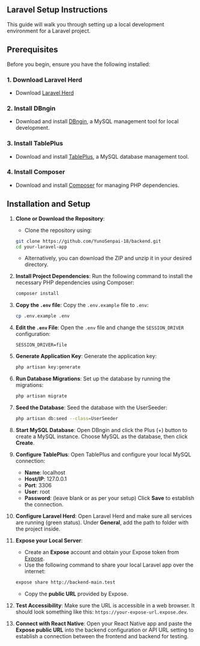 ## Laravel Setup Instructions

This guide will walk you through setting up a local development environment for a Laravel project.

## Prerequisites

Before you begin, ensure you have the following installed:

### 1. **Download Laravel Herd**

- Download [Laravel Herd](https://herd.laravel.com/windows)

### 2. **Install DBngin**

- Download and install [DBngin](https://dbngin.com/), a MySQL management tool for local development.

### 3. **Install TablePlus**

- Download and install [TablePlus](https://tableplus.com/download/), a MySQL database management tool.

### 4. **Install Composer**

- Download and install [Composer](https://getcomposer.org/) for managing PHP dependencies.

## Installation and Setup

1. **Clone or Download the Repository**: 
    - Clone the repository using:
    ```bash
    git clone https://github.com/YunoSenpai-18/backend.git
    cd your-laravel-app
    ```
    - Alternatively, you can download the ZIP and unzip it in your desired directory.

2. **Install Project Dependencies**: Run the following command to install the necessary PHP dependencies using Composer:
    ```bash
    composer install
    ```

3. **Copy the `.env` file**: Copy the `.env.example` file to `.env`:
    ```bash
    cp .env.example .env
    ```

4. **Edit the `.env` File**: Open the `.env` file and change the `SESSION_DRIVER` configuration:
    ```plaintext
    SESSION_DRIVER=file
    ```

5. **Generate Application Key**: Generate the application key:
    ```bash
    php artisan key:generate
    ```

6. **Run Database Migrations**: Set up the database by running the migrations:
    ```bash
    php artisan migrate
    ```

7. **Seed the Database**: Seed the database with the UserSeeder:
    ```bash
    php artisan db:seed --class=UserSeeder
    ```

8. **Start MySQL Database**: Open DBngin and click the Plus (+) button to create a MySQL instance. Choose MySQL as the database, then click **Create**.

9. **Configure TablePlus**: Open TablePlus and configure your local MySQL connection:
    - **Name**: localhost
    - **Host/IP**: 127.0.0.1
    - **Port**: 3306
    - **User**: root
    - **Password**: (leave blank or as per your setup)
    Click **Save** to establish the connection.

10. **Configure Laravel Herd**: Open Laravel Herd and make sure all services are running (green status). Under **General**, add the path to folder with the project inside.

11. **Expose your Local Server**: 
    - Create an **Expose** account and obtain your Expose token from [Expose](https://expose.dev/).
    - Use the following command to share your local Laravel app over the internet:
    ```bash
    expose share http://backend-main.test
    ```
    - Copy the **public URL** provided by Expose.

12. **Test Accessibility**: Make sure the URL is accessible in a web browser. It should look something like this: `https://your-expose-url.expose.dev`.

13. **Connect with React Native**: Open your React Native app and paste the **Expose public URL** into the backend configuration or API URL setting to establish a connection between the frontend and backend for testing.
